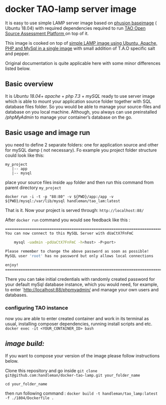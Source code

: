 # docker TAO-lamp server image

It is easy to use  simple LAMP server image based on [phusion baseimage](https://github.com/phusion/baseimage-docker) ( Ubuntu 18.04)  with required dependencies required to run  [ TAO Open Source Assessment Platform ](https://www.taotesting.com) on top of it.

This image is cooked on top of [simple LAMP image using Ubuntu, Apache, PHP and MySql in a single image](https://github.com/mattrayner/docker-lamp) with small addition of T.A.O specific salt and pepper. 

Original documentation is quite applicable here with some minor differences listed below.

## Basic overview
It is *Ubuntu 18.04*+ *apache* + *php 7.3* + *mySQL*  ready to use server image which is able to mount your application source folder together with SQL database files folder. So you would be able to manage your source-files and database on you local machine. Although, you always can use preinstalled */phpMyAdmin* to manage your container’s database on the go.

## Basic usage and image run
you need to define 2 separate folders: one for application source and other for mySQL damp ( not necessary). Fo example you project folder structure could look like this:

```
my_project
   |-- app
   |-- mysql
```

place your source files inside `app` folder and then run this command from parent directory `my_project`

`docker run -i -t -p "88:80" -v ${PWD}/app:/app -v ${PWD}/mysql:/var/lib/mysql handleman/tao_lam:latest`

That is it. Now your project is served through: `http://localhost:88/`

After  `docker run`  command you would see feedback like this :

```bash
========================================================================
You can now connect to this MySQL Server with dUaCtX7FnFmC

    mysql -uadmin -pdUaCtX7FnFmC -h<host> -P<port>

Please remember to change the above password as soon as possible!
MySQL user 'root' has no password but only allows local connections

enjoy!
========================================================================
```

 There you can take initial credentials with randomly created password for your default mySql database instance, which you would need, for example,  to enter `[http://localhost:88/phpmyadmin/](http://localhost:88/phpmyadmin/)  and manage your own users and databases.


### configuring TAO instance

now you are able to enter created container and work in its terminal as usual, installing composer dependencies, running install scripts and etc.
`docker exec -it <YOUR_CONTAINER_ID> bash`


## *image build:*
If you want to compose your version of the image please follow instructions below.

Clone this repository  and go inside 
`git clone git@github.com:handleman/docker-tao-lamp.git your_folder_name`

`cd your_folder_name`

then run following command :
`docker build -t handleman/tao_lamp:latest -f ./1804/Dockerfile . `